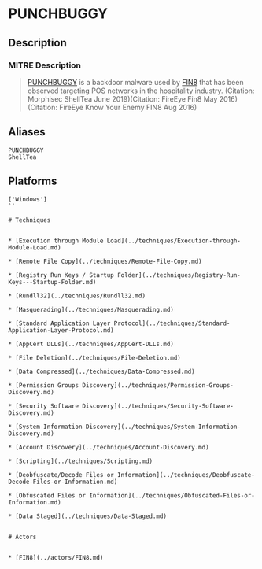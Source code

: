 
# PUNCHBUGGY

## Description

### MITRE Description

> [PUNCHBUGGY](https://attack.mitre.org/software/S0196) is a backdoor malware used by [FIN8](https://attack.mitre.org/groups/G0061) that has been observed targeting POS networks in the hospitality industry. (Citation: Morphisec ShellTea June 2019)(Citation: FireEye Fin8 May 2016) (Citation: FireEye Know Your Enemy FIN8 Aug 2016)

## Aliases

```
PUNCHBUGGY
ShellTea
```

## Platforms

```
['Windows']
``

# Techniques


* [Execution through Module Load](../techniques/Execution-through-Module-Load.md)

* [Remote File Copy](../techniques/Remote-File-Copy.md)
    
* [Registry Run Keys / Startup Folder](../techniques/Registry-Run-Keys---Startup-Folder.md)
    
* [Rundll32](../techniques/Rundll32.md)
    
* [Masquerading](../techniques/Masquerading.md)
    
* [Standard Application Layer Protocol](../techniques/Standard-Application-Layer-Protocol.md)
    
* [AppCert DLLs](../techniques/AppCert-DLLs.md)
    
* [File Deletion](../techniques/File-Deletion.md)
    
* [Data Compressed](../techniques/Data-Compressed.md)
    
* [Permission Groups Discovery](../techniques/Permission-Groups-Discovery.md)
    
* [Security Software Discovery](../techniques/Security-Software-Discovery.md)
    
* [System Information Discovery](../techniques/System-Information-Discovery.md)
    
* [Account Discovery](../techniques/Account-Discovery.md)
    
* [Scripting](../techniques/Scripting.md)
    
* [Deobfuscate/Decode Files or Information](../techniques/Deobfuscate-Decode-Files-or-Information.md)
    
* [Obfuscated Files or Information](../techniques/Obfuscated-Files-or-Information.md)
    
* [Data Staged](../techniques/Data-Staged.md)
    

# Actors


* [FIN8](../actors/FIN8.md)

